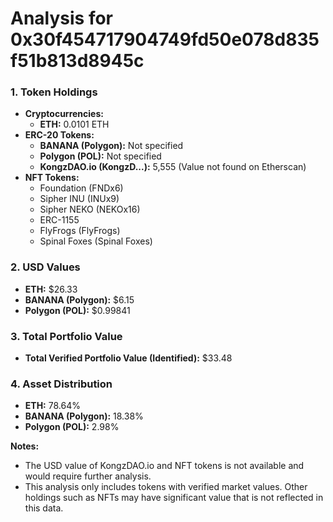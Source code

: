 # Analysis for 0x30f454717904749fd50e078d835f51b813d8945c

### 1. Token Holdings

- **Cryptocurrencies:**
  - **ETH:** 0.0101 ETH
- **ERC-20 Tokens:**
  - **BANANA (Polygon):** Not specified
  - **Polygon (POL):** Not specified
  - **KongzDAO.io (KongzD...):** 5,555 (Value not found on Etherscan)
- **NFT Tokens:**
  - Foundation (FNDx6)
  - Sipher INU (INUx9)
  - Sipher NEKO (NEKOx16)
  - ERC-1155
  - FlyFrogs (FlyFrogs)
  - Spinal Foxes (Spinal Foxes)

### 2. USD Values

- **ETH:** $26.33
- **BANANA (Polygon):** $6.15
- **Polygon (POL):** $0.99841

### 3. Total Portfolio Value

- **Total Verified Portfolio Value (Identified):** $33.48

### 4. Asset Distribution

- **ETH:** 78.64%
- **BANANA (Polygon):** 18.38%
- **Polygon (POL):** 2.98%

**Notes:**

- The USD value of KongzDAO.io and NFT tokens is not available and would require further analysis.
- This analysis only includes tokens with verified market values. Other holdings such as NFTs may have significant value that is not reflected in this data.
